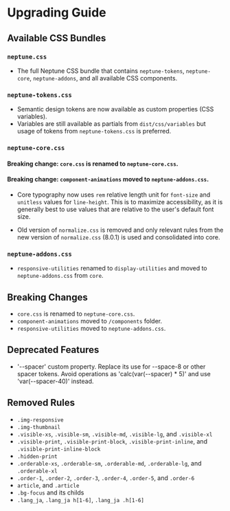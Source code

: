 # Upgrading Guide

## Available CSS Bundles

### `neptune.css`
- The full Neptune CSS bundle that contains `neptune-tokens`, `neptune-core`, `neptune-addons`, and all available CSS components.

### `neptune-tokens.css`
- Semantic design tokens are now available as custom properties (CSS variables).
- Variables are still available as partials from `dist/css/variables` but usage of tokens from `neptune-tokens.css` is preferred.

### `neptune-core.css`
#### Breaking change: `core.css` is renamed to `neptune-core.css`.
#### Breaking change: `component-animations` moved to `neptune-addons.css`.

- Core typography now uses `rem` relative length unit for `font-size` and `unitless` values for `line-height`. This is to maximize accessibility, as it is generally best to use values that are relative to the user's default font size.

- Old version of `normalize.css` is removed and only relevant rules from the new version of `normalize.css` (8.0.1) is used and consolidated into core.

### `neptune-addons.css`
- `responsive-utilities` renamed to `display-utilities` and moved to `neptune-addons.css` from `core`.

## Breaking Changes
- `core.css` is renamed to `neptune-core.css`.
- `component-animations` moved to `/components` folder.
- `responsive-utilities` moved to `neptune-addons.css`.

## Deprecated Features
- '--spacer' custom property. Replace its use for --space-8 or other spacer tokens. Avoid operations as 'calc(var(--spacer) * 5)' and use 'var(--spacer-40)' instead. 

## Removed Rules

- `.img-responsive`
- `.img-thumbnail`
- `.visible-xs`, `.visible-sm`, `.visible-md`, `.visible-lg`, and `.visible-xl`
- `.visible-print`, `.visible-print-block`, `.visible-print-inline`, and `.visible-print-inline-block`
- `.hidden-print`
- `.orderable-xs`, `.orderable-sm`, `.orderable-md`, `.orderable-lg`, and `.orderable-xl`
- `.order-1`, `.order-2`, `.order-3`, `.order-4`, `.order-5`, and `.order-6`
- `article`, and `.article`
- `.bg-focus` and its childs
- `.lang_ja`, `.lang_ja h[1-6]`, `.lang_ja .h[1-6]`


